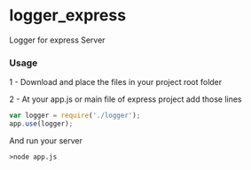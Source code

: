 # logger_express
Logger for express Server

### Usage
1 - Download and place the files in your project root folder

2 - At your app.js or main file of express project add those lines

```javascript
var logger = require('./logger');
app.use(logger);
```

And run your server
```shell
>node app.js
```
